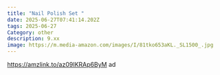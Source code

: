 ```yaml
---
title: "Nail Polish Set "
date: 2025-06-27T07:41:14.202Z
tags: 2025-06-27
Category: other
description: 9.xx
image: https://m.media-amazon.com/images/I/81tko653aKL._SL1500_.jpg
---
```

https://amzlink.to/az09IKRAp6ByM ad